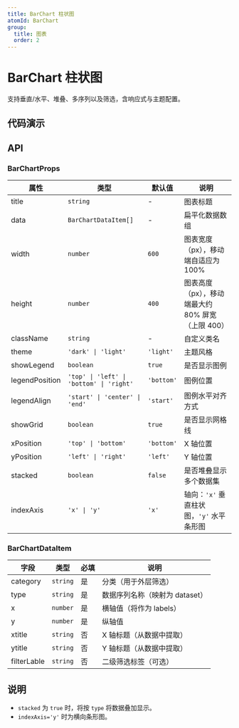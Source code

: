 ```yaml
---
title: BarChart 柱状图
atomId: BarChart
group:
  title: 图表
  order: 2
---
```


# BarChart 柱状图

支持垂直/水平、堆叠、多序列以及筛选，含响应式与主题配置。

## 代码演示

<code src="../demos/charts/bar/bar.tsx" background="var(--main-bg-color)" iframe=540></code>
<code src="../demos/charts/bar/bar-stacked.tsx" background="var(--main-bg-color)" title="堆叠柱状图" iframe=540></code>
<code src="../demos/charts/bar/bar-negative.tsx" background="var(--main-bg-color)" title="正负柱状图" iframe=540></code>
<code src="../demos/charts/bar/bar-horizontal.tsx" background="var(--main-bg-color)" title="条形图（横向）" iframe=540></code>

## API

### BarChartProps

| 属性 | 类型 | 默认值 | 说明 |
| --- | --- | --- | --- |
| title | `string` | - | 图表标题 |
| data | `BarChartDataItem[]` | - | 扁平化数据数组 |
| width | `number` | `600` | 图表宽度（px），移动端自适应为 100% |
| height | `number` | `400` | 图表高度（px），移动端最大约 80% 屏宽（上限 400）|
| className | `string` | - | 自定义类名 |
| theme | `'dark' \| 'light'` | `'light'` | 主题风格 |
| showLegend | `boolean` | `true` | 是否显示图例 |
| legendPosition | `'top' \| 'left' \| 'bottom' \| 'right'` | `'bottom'` | 图例位置 |
| legendAlign | `'start' \| 'center' \| 'end'` | `'start'` | 图例水平对齐方式 |
| showGrid | `boolean` | `true` | 是否显示网格线 |
| xPosition | `'top' \| 'bottom'` | `'bottom'` | X 轴位置 |
| yPosition | `'left' \| 'right'` | `'left'` | Y 轴位置 |
| stacked | `boolean` | `false` | 是否堆叠显示多个数据集 |
| indexAxis | `'x' \| 'y'` | `'x'` | 轴向：`'x'` 垂直柱状图，`'y'` 水平条形图 |

### BarChartDataItem

| 字段 | 类型 | 必填 | 说明 |
| --- | --- | --- | --- |
| category | `string` | 是 | 分类（用于外层筛选）|
| type | `string` | 是 | 数据序列名称（映射为 dataset）|
| x | `number` | 是 | 横轴值（将作为 labels）|
| y | `number` | 是 | 纵轴值 |
| xtitle | `string` | 否 | X 轴标题（从数据中提取）|
| ytitle | `string` | 否 | Y 轴标题（从数据中提取）|
| filterLable | `string` | 否 | 二级筛选标签（可选）|

## 说明
- `stacked` 为 `true` 时，将按 `type` 将数据叠加显示。
- `indexAxis='y'` 时为横向条形图。 
